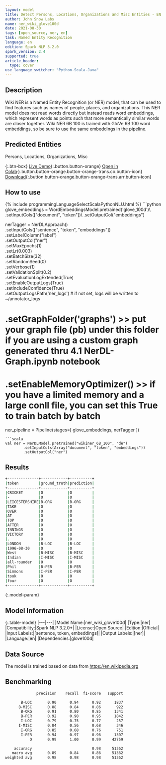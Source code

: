 ```yaml
---
layout: model
title: Detect Persons, Locations, Organizations and Misc Entities - EN (Wiki NER 6B 100)
author: John Snow Labs
name: ner_wiki_glove100d
date: 2021-08-30
tags: [open_source, ner, en]
task: Named Entity Recognition
language: en
edition: Spark NLP 3.2.0
spark_version: 2.4
supported: true
article_header:
  type: cover
use_language_switcher: "Python-Scala-Java"
---
```


## Description

Wiki NER is a Named Entity Recognition (or NER) model, that can be used to find features such as names of people, places, and organizations. This NER model does not read words directly but instead reads word embeddings, which represent words as points such that more semantically similar words are closer together. Wiki NER 6B 100 is trained with GloVe 6B 100 word embeddings, so be sure to use the same embeddings in the pipeline.

## Predicted Entities

Persons, Locations, Organizations, Misc

{:.btn-box}
[Live Demo](https://demo.johnsnowlabs.com/public/NER_DE/){:.button.button-orange}
[Open in Colab](https://colab.research.google.com/github/JohnSnowLabs/spark-nlp-workshop/blob/master/tutorials/streamlit_notebooks/NER_DE.ipynb){:.button.button-orange.button-orange-trans.co.button-icon}
[Download](https://s3.amazonaws.com/auxdata.johnsnowlabs.com/public/models/ner_wiki_glove100d_en_3.2.0_2.4_1630319648807.zip){:.button.button-orange.button-orange-trans.arr.button-icon}

## How to use



<div class="tabs-box" markdown="1">
{% include programmingLanguageSelectScalaPythonNLU.html %}
```python
glove_embeddings = WordEmbeddingsModel.pretrained('glove_100d')\
          .setInputCols(["document", "token"])\
          .setOutputCol("embeddings")

nerTagger = NerDLApproach()\
      .setInputCols(["sentence", "token", "embeddings"])\
      .setLabelColumn("label")\
      .setOutputCol("ner")\
      .setMaxEpochs(1)\
      .setLr(0.003)\
      .setBatchSize(32)\
      .setRandomSeed(0)\
      .setVerbose(1)\
      .setValidationSplit(0.2)\
      .setEvaluationLogExtended(True) \
      .setEnableOutputLogs(True)\
      .setIncludeConfidence(True)\
      .setOutputLogsPath('ner_logs') # if not set, logs will be written to ~/annotator_logs
 #    .setGraphFolder('graphs') >> put your graph file (pb) under this folder if you are using a custom graph generated thru 4.1 NerDL-Graph.ipynb notebook
 #    .setEnableMemoryOptimizer() >> if you have a limited memory and a large conll file, you can set this True to train batch by batch 
    
ner_pipeline = Pipeline(stages=[
      glove_embeddings,
      nerTagger
 ])
```
```scala
val ner = NerDLModel.pretrained("wikiner_6B_100", "de")
        .setInputCols(Array("document", "token", "embeddings"))
        .setOutputCol("ner")
```
</div>

## Results

```bash
+--------------+------------+----------+
|token         |ground_truth|prediction|
+--------------+------------+----------+
|CRICKET       |O           |O         |
|-             |O           |O         |
|LEICESTERSHIRE|B-ORG       |B-ORG     |
|TAKE          |O           |O         |
|OVER          |O           |O         |
|AT            |O           |O         |
|TOP           |O           |O         |
|AFTER         |O           |O         |
|INNINGS       |O           |O         |
|VICTORY       |O           |O         |
|.             |O           |O         |
|LONDON        |B-LOC       |B-LOC     |
|1996-08-30    |O           |O         |
|West          |B-MISC      |B-MISC    |
|Indian        |I-MISC      |I-MISC    |
|all-rounder   |O           |O         |
|Phil          |B-PER       |B-PER     |
|Simmons       |I-PER       |I-PER     |
|took          |O           |O         |
|four          |O           |O         |
+--------------+------------+----------+
```

{:.model-param}
## Model Information

{:.table-model}
|---|---|
|Model Name:|ner_wiki_glove100d|
|Type:|ner|
|Compatibility:|Spark NLP 3.2.0+|
|License:|Open Source|
|Edition:|Official|
|Input Labels:|[sentence, token, embeddings]|
|Output Labels:|[ner]|
|Language:|en|
|Dependencies:|glove100d|

## Data Source

The model is trained based on data from https://en.wikipedia.org

## Benchmarking

```bash
              precision    recall  f1-score   support

       B-LOC       0.90      0.94      0.92      1837
      B-MISC       0.88      0.84      0.86       922
       B-ORG       0.91      0.80      0.85      1341
       B-PER       0.92      0.98      0.95      1842
       I-LOC       0.79      0.75      0.77       257
      I-MISC       0.84      0.56      0.68       346
       I-ORG       0.85      0.68      0.76       751
       I-PER       0.94      0.97      0.96      1307
           O       0.99      1.00      0.99     42759

    accuracy                           0.98     51362
   macro avg       0.89      0.84      0.86     51362
weighted avg       0.98      0.98      0.98     51362
```